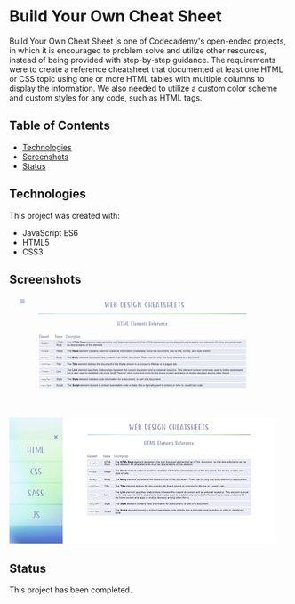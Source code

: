 # Build Your Own Cheat Sheet

Build Your Own Cheat Sheet is one of Codecademy's open-ended projects, in which it is encouraged to problem solve and utilize other resources, instead of being provided with step-by-step guidance. The requirements were to create a reference cheatsheet that documented at least one HTML or CSS topic using one or more HTML tables with multiple columns to display the information. We also needed to utilize a custom color scheme and custom styles for any code, such as HTML tags.

## Table of Contents

- [Technologies](#technologies)
- [Screenshots](#screenshots)
- [Status](#status)

## Technologies

This project was created with:

- JavaScript ES6
- HTML5
- CSS3

## Screenshots

![Build Your Own Cheat Sheet Screen Recording](resources/images/cheatsheets-screen-recording.gif)
![Project Image 1](resources/images/project-image-1.jpg)

## Status

This project has been completed.